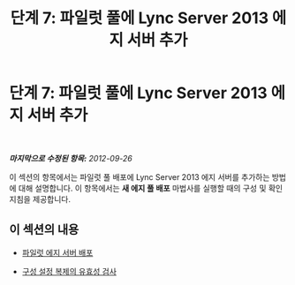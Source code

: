 ﻿---
title: '단계 7: 파일럿 풀에 Lync Server 2013 에지 서버 추가'
TOCTitle: '단계 7: 파일럿 풀에 Lync Server 2013 에지 서버 추가'
ms:assetid: 7dbace6e-0a52-4530-8456-380a9f251f47
ms:mtpsurl: https://technet.microsoft.com/ko-kr/library/JJ205030(v=OCS.15)
ms:contentKeyID: 49304165
ms.date: 08/24/2015
mtps_version: v=OCS.15
ms.translationtype: HT
---

# 단계 7: 파일럿 풀에 Lync Server 2013 에지 서버 추가

 

_**마지막으로 수정된 항목:** 2012-09-26_

이 섹션의 항목에서는 파일럿 풀 배포에 Lync Server 2013 에지 서버를 추가하는 방법에 대해 설명합니다. 이 항목에서는 **새 에지 풀 배포** 마법사를 실행할 때의 구성 및 확인 지침을 제공합니다.

## 이 섹션의 내용

  - [파일럿 에지 서버 배포](deploy-pilot-edge-server_1.md)

  - [구성 설정 복제의 유효성 검사](validate-replication-of-configuration-settings.md)

